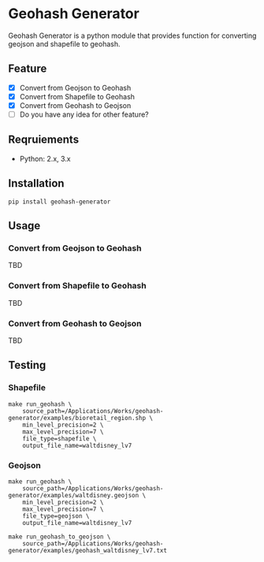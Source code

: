 # Geohash Generator
Geohash Generator is a python module that provides function for converting geojson and shapefile to geohash. 

## Feature
- [x] Convert from Geojson to Geohash
- [x] Convert from Shapefile to Geohash
- [x] Convert from Geohash to Geojson
- [ ] Do you have any idea for other feature?

## Reqruiements
- Python: 2.x, 3.x

## Installation
```
pip install geohash-generator
```

## Usage
### Convert from Geojson to Geohash
TBD

### Convert from Shapefile to Geohash
TBD

### Convert from Geohash to Geojson
TBD

## Testing
### Shapefile
```
make run_geohash \
    source_path=/Applications/Works/geohash-generator/examples/bioretail_region.shp \
    min_level_precision=2 \
    max_level_precision=7 \
    file_type=shapefile \
    output_file_name=waltdisney_lv7
```
### Geojson
```
make run_geohash \
    source_path=/Applications/Works/geohash-generator/examples/waltdisney.geojson \
    min_level_precision=2 \
    max_level_precision=7 \
    file_type=geojson \
    output_file_name=waltdisney_lv7
```

```
make run_geohash_to_geojson \
    source_path=/Applications/Works/geohash-generator/examples/geohash_waltdisney_lv7.txt
```